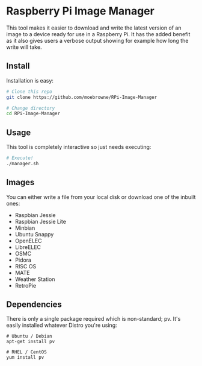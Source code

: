# Raspberry Pi Image Manager 

This tool makes it easier to download and write the latest version of an image to a device ready for use in a Raspberry Pi.
It has the added benefit as it also gives users a verbose output showing for example how long the write will take.

## Install

Installation is easy:

```bash
# Clone this repo
git clone https://github.com/moebrowne/RPi-Image-Manager

# Change directory
cd RPi-Image-Manager
```

## Usage

This tool is completely interactive so just needs executing:

```bash
# Execute!
./manager.sh
```

## Images

You can either write a file from your local disk or download one of the inbuilt ones:

- Raspbian Jessie
- Raspbian Jessie Lite
- Minbian
- Ubuntu Snappy
- OpenELEC
- LibreELEC
- OSMC
- Pidora
- RISC OS
- MATE
- Weather Station
- RetroPie

## Dependencies

There is only a single package required which is non-standard; pv. It's easily installed whatever Distro you're using:

```
# Ubuntu / Debian
apt-get install pv

# RHEL / CentOS
yum install pv
```
